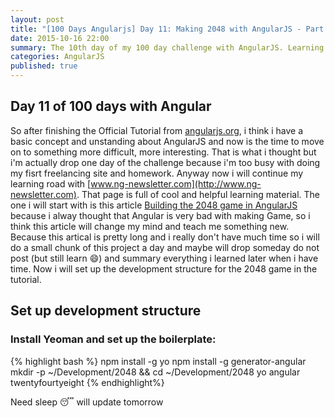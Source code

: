 ```yaml
---
layout: post
title: "[100 Days Angularjs] Day 11: Making 2048 with AngularJS - Part 1"
date: 2015-10-16 22:00
summary: The 10th day of my 100 day challenge with AngularJS. Learning from <a href="http://www.ng-newsletter.com/posts/building-2048-in-angularjs.html">Building the 2048 game in AngularJS</a>
categories: AngularJS
published: true
---
```


## Day 11 of 100 days with Angular

So after finishing the Official Tutorial from [angularjs.org](http://angularjs.org), i think i have a basic concept and unstanding about AngularJS and now is the time to move on to something more difficult, more interesting. That is what i thought but i'm actually drop one day of the challenge because i'm too busy with doing my fisrt freelancing site and homework. Anyway now i will continue my learning road with [www.ng-newsletter.com](http://www.ng-newsletter.com). That page is full of cool and helpful learning material. The one i will start with is this article [Building the 2048 game in AngularJS](http://www.ng-newsletter.com/posts/building-2048-in-angularjs.html) because i alway thought that Angular is very bad with making Game, so i think this article will change my mind and teach me something new. Because this artical is pretty long and i really don't have much time so i will do a small chunk of this project a day and maybe will drop someday do not post (but still learn :smile:) and summary everything i learned later when i have time. Now i will set up the development structure for the 2048 game in the tutorial.

## Set up development structure

### Install Yeoman and set up the boilerplate:

{% highlight bash %}
npm install -g yo
npm install -g generator-angular
mkdir -p ~/Development/2048 && cd ~/Development/2048
yo angular twentyfourtyeight
{% endhighlight%}

Need sleep :sleeping: will update tomorrow